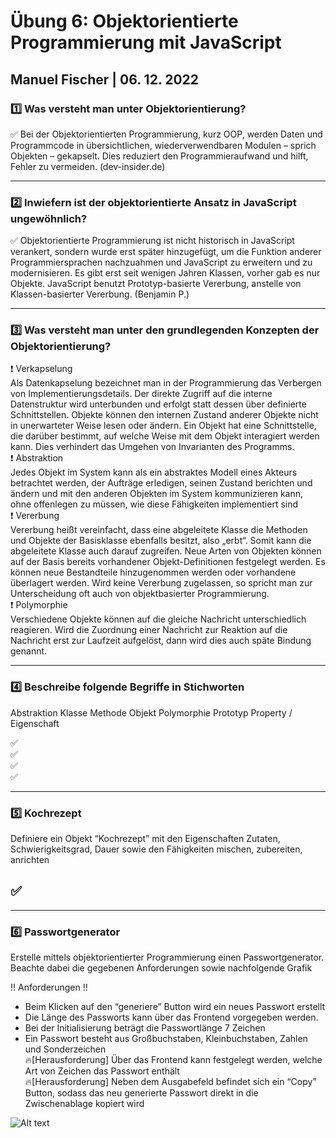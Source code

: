 # Übung 6: Objektorientierte Programmierung mit JavaScript

## Manuel Fischer | 06. 12. 2022

### :one: Was versteht man unter Objektorientierung?

:white_check_mark: Bei der Objektorientierten Programmierung, kurz OOP, werden Daten und Programmcode in übersichtlichen, wiederverwendbaren Modulen – sprich Objekten – gekapselt. Dies reduziert den Programmieraufwand und hilft, Fehler zu vermeiden. (dev-insider.de)

---

### :two: Inwiefern ist der objektorientierte Ansatz in JavaScript ungewöhnlich?

:white_check_mark: Objektorientierte Programmierung ist nicht historisch in JavaScript verankert, sondern wurde erst später hinzugefügt, um die Funktion anderer Programmiersprachen nachzuahmen und JavaScript zu erweitern und zu modernisieren.
Es gibt erst seit wenigen Jahren Klassen, vorher gab es nur Objekte. JavaScript benutzt Prototyp-basierte Vererbung, anstelle von Klassen-basierter Vererbung. (Benjamin P.)

---

### :three: Was versteht man unter den grundlegenden Konzepten der Objektorientierung?

:heavy_exclamation_mark: Verkapselung<br>
Als Datenkapselung bezeichnet man in der Programmierung das Verbergen von Implementierungsdetails. Der direkte Zugriff auf die interne Datenstruktur wird unterbunden und erfolgt statt dessen über definierte Schnittstellen. Objekte können den internen Zustand anderer Objekte nicht in unerwarteter Weise lesen oder ändern. Ein Objekt hat eine Schnittstelle, die darüber bestimmt, auf welche Weise mit dem Objekt interagiert werden kann. Dies verhindert das Umgehen von Invarianten des Programms.<br>
:heavy_exclamation_mark: Abstraktion<br>
Jedes Objekt im System kann als ein abstraktes Modell eines Akteurs betrachtet werden, der Aufträge erledigen, seinen Zustand berichten und ändern und mit den anderen Objekten im System kommunizieren kann, ohne offenlegen zu müssen, wie diese Fähigkeiten implementiert sind<br>
:heavy_exclamation_mark: Vererbung<br>
Vererbung heißt vereinfacht, dass eine abgeleitete Klasse die Methoden und Objekte der Basisklasse ebenfalls besitzt, also „erbt“. Somit kann die abgeleitete Klasse auch darauf zugreifen. Neue Arten von Objekten können auf der Basis bereits vorhandener Objekt-Definitionen festgelegt werden. Es können neue Bestandteile hinzugenommen werden oder vorhandene überlagert werden. Wird keine Vererbung zugelassen, so spricht man zur Unterscheidung oft auch von objektbasierter Programmierung.<br>
:heavy_exclamation_mark: Polymorphie<br>
Verschiedene Objekte können auf die gleiche Nachricht unterschiedlich reagieren. Wird die Zuordnung einer Nachricht zur Reaktion auf die Nachricht erst zur Laufzeit aufgelöst, dann wird dies auch späte Bindung genannt.

---

### :four: Beschreibe folgende Begriffe in Stichworten

Abstraktion
Klasse
Methode
Objekt
Polymorphie
Prototyp
Property / Eigenschaft

:white_check_mark:<br>
:white_check_mark:<br>
:white_check_mark:<br>
:white_check_mark:<br>

---

### :five: Kochrezept

Definiere ein Objekt “Kochrezept” mit den Eigenschaften Zutaten, Schwierigkeitsgrad, Dauer sowie den Fähigkeiten mischen, zubereiten, anrichten

## :white_check_mark:

---

### :six: Passwortgenerator

Erstelle mittels objektorientierter Programmierung einen Passwortgenerator. Beachte dabei die gegebenen Anforderungen sowie nachfolgende Grafik

:bangbang: Anforderungen :bangbang:

- Beim Klicken auf den “generiere” Button wird ein neues Passwort erstellt
- Die Länge des Passworts kann über das Frontend vorgegeben werden.
- Bei der Initialisierung beträgt die Passwortlänge 7 Zeichen
- Ein Passwort besteht aus Großbuchstaben, Kleinbuchstaben, Zahlen und Sonderzeichen <br>
  :fire:[Herausforderung] Über das Frontend kann festgelegt werden, welche Art von Zeichen das Passwort enthält <br>
  :fire:[Herausforderung] Neben dem Ausgabefeld befindet sich ein “Copy” Button, sodass das neu generierte Passwort direkt in die Zwischenablage kopiert wird

![Alt text](./img/protoPass.png)
